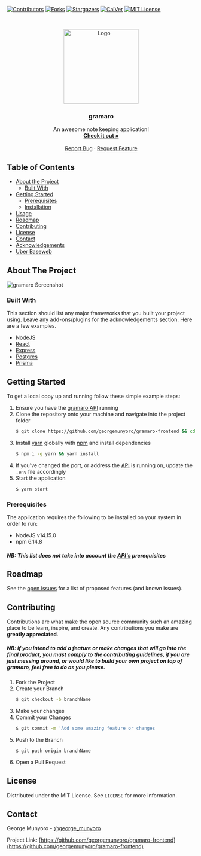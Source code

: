 [![Contributors][contributors-shield]][contributors-url]
[![Forks][forks-shield]][forks-url] [![Stargazers][stars-shield]][stars-url]
[![CalVer](https://img.shields.io/badge/calver-0Y.MM.MICRO-22bfda.svg)](https://img.shields.io/badge/calver-0Y.MM.MICRO-22bfda.svg)
[![MIT License][license-shield]][license-url]

<!-- PROJECT LOGO -->
<br />
<p align="center">
  <a href="https://github.com/georgemunyoro/gramaro-frontend">
    <img src="https://i.imgur.com/YJ5WkYP.png" alt="Logo" width="200" height="200">
  </a>

  <h3 align="center">gramaro</h3>

  <p align="center">
    An awesome note keeping application!
    <br />
    <a href="https://gramaro.ml"><strong>Check it out »</strong></a>
    <br />
    <br />
    <a href="https://github.com/georgemunyoro/gramaro-frontend/issues">Report Bug</a>
    ·
    <a href="https://github.com/georgemunyoro/gramaro-frontend/issues">Request Feature</a>
  </p>
</p>

<!-- TABLE OF CONTENTS -->

## Table of Contents

- [About the Project](#about-the-project)
  - [Built With](#built-with)
- [Getting Started](#getting-started)
  - [Prerequisites](#prerequisites)
  - [Installation](#installation)
- [Usage](#usage)
- [Roadmap](#roadmap)
- [Contributing](#contributing)
- [License](#license)
- [Contact](#contact)
- [Acknowledgements](#acknowledgements)
- [Uber Baseweb](https://github.com/uber/baseweb)

<!-- ABOUT THE PROJECT -->

## About The Project

![gramaro Screenshot](https://i.imgur.com/k0m2i4z.png)

### Built With

This section should list any major frameworks that you built your project using.
Leave any add-ons/plugins for the acknowledgements section. Here are a few
examples.

- [NodeJS](https://nodejs.org/en/)
- [React](https://reactjs.org/)
- [Express](https://expressjs.com/)
- [Postgres](https://www.postgresql.org/)
- [Prisma](https://prisma.io)

<!-- GETTING STARTED -->

## Getting Started

To get a local copy up and running follow these simple example steps:

1. Ensure you have the
   [gramaro API](https://github.com/georgemunyoro/gramaro-api) running
2. Clone the repository onto your machine and navigate into the project folder
   ```sh
   $ git clone https://github.com/georgemunyoro/gramaro-frontend && cd gramaro-frontend
   ```
3. Install [yarn](https://yarnpkg.com/) globally with
   [npm](https://www.npmjs.com/) and install dependencies
   ```sh
   $ npm i -g yarn && yarn install
   ```
4. If you've changed the port, or address the
   [API](https://github.com/georgemunyoro/gramaro-api) is running on, update the
   `.env` file accordingly
5. Start the application
   ```sh
   $ yarn start
   ```

### Prerequisites

The application requires the following to be installed on your system in order
to run:

- NodeJS v14.15.0
- npm 6.14.8

##### NB: This list does not take into account the [API's](https://github.com/georgemunyoro/gramaro-api) prerequisites

<!-- ROADMAP -->

## Roadmap

See the [open issues](https://github.com/georgemunyoro/gramaro-frontend/issues)
for a list of proposed features (and known issues).

<!-- CONTRIBUTING -->

## Contributing

Contributions are what make the open source community such an amazing place to
be learn, inspire, and create. Any contributions you make are **greatly
appreciated**.

##### NB: if you intend to add a feature or make changes that will go into the final product, you must comply to the contributing guidelines, if you are just messing around, or would like to build your own project on top of gramaro, feel free to do as you please.

1. Fork the Project
2. Create your Branch
   ```sh
   $ git checkout -b branchName
   ```
3. Make your changes
4. Commit your Changes
   ```sh
   $ git commit -m 'Add some amazing feature or changes
   ```
5. Push to the Branch
   ```sh
   $ git push origin branchName
   ```
6. Open a Pull Request

<!-- LICENSE -->

## License

Distributed under the MIT License. See `LICENSE` for more information.

<!-- CONTACT -->

## Contact

George Munyoro - [@george_munyoro](https://twitter.com/george_munyoro)

Project Link:
[https://github.com/georgemunyoro/gramaro-frontend](https://github.com/georgemunyoro/gramaro-frontend)

<!-- MARKDOWN LINKS & IMAGES -->
<!-- https://www.markdownguide.org/basic-syntax/#reference-style-links -->

[contributors-shield]:
  https://img.shields.io/github/contributors/georgemunyoro/gramaro-frontend.svg
[contributors-url]:
  https://github.com/georgemunyoro/gramaro-frontend/graphs/contributors
[forks-shield]:
  https://img.shields.io/github/forks/georgemunyoro/gramaro-frontend.svg
[forks-url]: https://github.com/georgemunyoro/gramaro-frontend/network/members
[stars-shield]:
  https://img.shields.io/github/stars/georgemunyoro/gramaro-frontend.svg
[stars-url]: https://github.com/georgemunyoro/gramaro-frontend/stargazers
[license-url]:
  https://github.com/georgemunyoro/gramaro-frontend/blob/master/LICENSE.txt
[license-shield]:
  https://img.shields.io/github/license/georgemunyoro/gramaro-frontend.svg
[linkedin-url]: https://linkedin.com/in/georgemunyoro
